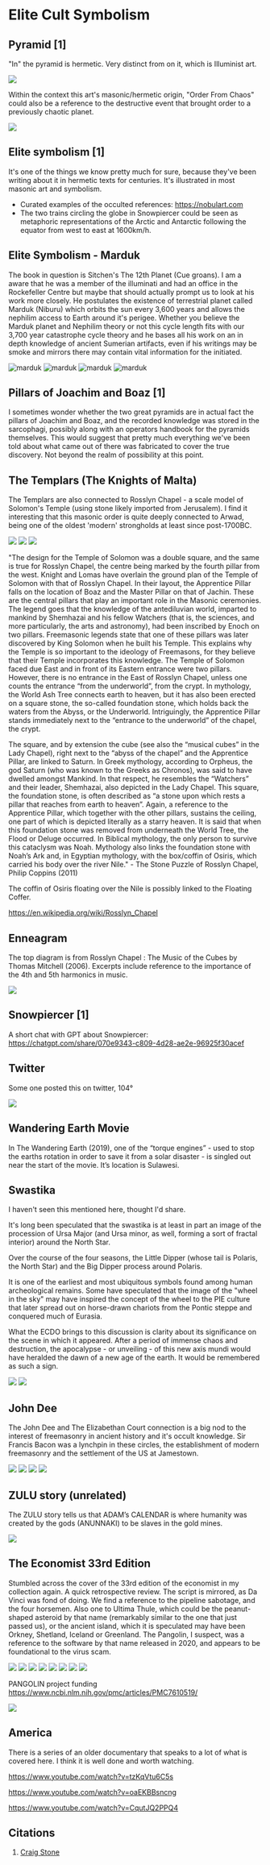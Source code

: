 # Elite Cult Symbolism

## Pyramid [1]

"In" the pyramid is hermetic. Very distinct from on it, which is Illuminist art.

![](img/illuminati.jpg)

Within the context this art's masonic/hermetic origin, "Order From Chaos" could also be a reference to the destructive event that brought order to a previously chaotic planet.

![](img/order-from-chaos.jpg)

## Elite symbolism [1]

It's one of the things we know pretty much for sure, because they've been writing about it in hermetic texts for centuries. It's illustrated in most masonic art and symbolism.
- Curated examples of the occulted references: https://nobulart.com
- The two trains circling the globe in Snowpiercer could be seen as metaphoric representations of the Arctic and Antarctic following the equator from west to east at 1600km/h.

## Elite Symbolism - Marduk

The book in question is Sitchen's The 12th Planet (Cue groans). I am a aware that he was a member of the illuminati and had an office in the Rockefeller Centre but maybe that should actually prompt us to look at his work more closely. He postulates the existence of terrestrial planet called Marduk (Niburu) which orbits the sun every 3,600 years and allows the nephilim access to Earth around it's perigee. Whether you believe the Marduk planet and Nephilim theory or not this cycle length fits with our 3,700 year catastrophe cycle theory and he bases all his work on an in depth knowledge of ancient Sumerian artifacts, even if his writings may be smoke and mirrors there may contain vital information for the initiated.

![marduk](img/marduk1.jpg "marduk")
![marduk](img/marduk2.jpg "marduk")
![marduk](img/marduk3.jpg "marduk")
![marduk](img/marduk4.jpg "marduk")

## Pillars of Joachim and Boaz [1]

I sometimes wonder whether the two great pyramids are in actual fact the pillars of Joachim and Boaz, and the recorded knowledge was stored in the sarcophagi, possibly along with an operators handbook for the pyramids themselves. This would suggest that pretty much everything we've been told about what came out of there was fabricated to cover the true discovery. Not beyond the realm of possibility at this point.

## The Templars (The Knights of Malta)

The Templars are also connected to Rosslyn Chapel - a scale model of Solomon's Temple (using stone likely imported from Jerusalem). I find it interesting that this masonic order is quite deeply connected to Arwad, being one of the oldest 'modern' strongholds at least since post-1700BC.

![](img/templars1.jpg)
![](img/templars2.jpg)
![](img/templars3.jpg)

"The design for the Temple of Solomon was a double square, and the same is true for Rosslyn Chapel, the centre being marked by the fourth pillar from the west. Knight and Lomas have overlain the ground plan of the Temple of Solomon with that of Rosslyn Chapel. In their layout, the Apprentice Pillar falls on the location of Boaz and the Master Pillar on that of Jachin. These are the central pillars that play an important role in the Masonic ceremonies. The legend goes that the knowledge of the antediluvian world, imparted to mankind by Shemhazai and his fellow Watchers (that is, the sciences, and more particularly, the arts and astronomy), had been inscribed by Enoch on two pillars. Freemasonic legends state that one of these pillars was later discovered by King Solomon when he built his Temple. This explains why the Temple is so important to the ideology of Freemasons, for they believe that their Temple incorporates this knowledge. The Temple of Solomon faced due East and in front of its Eastern entrance were two pillars. However, there is no entrance in the East of Rosslyn Chapel, unless one counts the entrance “from the underworld”, from the crypt. In mythology, the World Ash Tree connects earth to heaven, but it has also been erected on a square stone, the so-called foundation stone, which holds back the waters from the Abyss, or the Underworld. Intriguingly, the Apprentice Pillar stands immediately next to the “entrance to the underworld” of the chapel, the crypt.

The square, and by extension the cube (see also the “musical cubes” in the Lady Chapel), right next to the “abyss of the chapel” and the Apprentice Pillar, are linked to Saturn. In Greek mythology, according to Orpheus, the god Saturn (who was known to the Greeks as Chronos), was said to have dwelled amongst Mankind. In that respect, he resembles the “Watchers” and their leader, Shemhazai, also depicted in the Lady Chapel. This square, the foundation stone, is often described as “a stone upon which rests a pillar that reaches from earth to heaven”. Again, a reference to the Apprentice Pillar, which together with the other pillars, sustains the ceiling, one part of which is depicted literally as a starry heaven. It is said that when this foundation stone was removed from underneath the World Tree, the Flood or Deluge occurred. In Biblical mythology, the only person to survive this cataclysm was Noah. Mythology also links the foundation stone with Noah’s Ark and, in Egyptian mythology, with the box/coffin of Osiris, which carried his body over the river Nile." - The Stone Puzzle of Rosslyn Chapel, Philip Coppins (2011)

The coffin of Osiris floating over the Nile is possibly linked to the Floating Coffer.

https://en.wikipedia.org/wiki/Rosslyn_Chapel

## Enneagram

The top diagram is from Rosslyn Chapel : The Music of the Cubes by Thomas Mitchell (2006). Excerpts include reference to the importance of the 4th and 5th harmonics in music.

![](img/enneagram.jpg)

## Snowpiercer [1]

A short chat with GPT about Snowpiercer: https://chatgpt.com/share/070e9343-c809-4d28-ae2e-96925f30acef

## Twitter

Some one posted this on twitter, 104°

![](img/twitter.jpg)

## Wandering Earth Movie

In The Wandering Earth (2019), one of the “torque engines” - used to stop the earths rotation in order to save it from a solar disaster - is singled out near the start of the movie. It’s location is Sulawesi.

## Swastika

I haven't seen this mentioned here, thought I'd share. 

It's long been speculated that the swastika is at least in part an image of the procession of Ursa Major (and Ursa minor, as well, forming a sort of fractal interior) around the North Star.

Over the course of the four seasons, the Little Dipper (whose tail is Polaris, the North Star) and the Big Dipper process around Polaris.

It is one of the earliest and most ubiquitous symbols found among human archeological remains. Some have speculated that the image of the "wheel in the sky" may have inspired the concept of the wheel to the PIE culture that later spread out on horse-drawn chariots from the Pontic steppe and conquered much of Eurasia.

What the ECDO brings to this discussion is clarity about its significance on the scene in which it appeared. After a period of immense chaos and destruction, the apocalypse - or unveiling - of this new axis mundi would have heralded the dawn of a new age of the earth. It would be remembered as such a sign.

![](img/swastika1.jpg)
![](img/swastika2.jpg)

## John Dee

The John Dee and The Elizabethan Court connection is a big nod to the interest of freemasonry in ancient history and it's occult knowledge. Sir Francis Bacon was a lynchpin in these circles, the establishment of modern freemasonry and the settlement of the US at Jamestown.

![](img/john-dee1.jpg)
![](img/john-dee2.jpg)
![](img/john-dee3.jpg)
![](img/john-dee4.jpg)

## ZULU story (unrelated)

The ZULU story tells us that ADAM’s CALENDAR is where humanity was created by the gods (ANUNNAKI) to be slaves in the gold mines.

![](img/zulu.jpg)

## The Economist 33rd Edition

Stumbled across the cover of the 33rd edition of the economist in my collection again. A quick retrospective review. The script is mirrored, as Da Vinci was fond of doing. We find a reference to the pipeline sabotage, and the four horsemen. Also one to Ultima Thule, which could be the peanut-shaped asteroid by that name (remarkably similar to the one that just passed us), or the ancient island, which it is speculated may have been Orkney, Shetland, Iceland or Greenland. The Pangolin, I suspect, was a reference to the software by that name released in 2020, and appears to be foundational to the virus scam.

![](img/economist1.jpg)
![](img/economist2.jpg)
![](img/economist3.jpg)
![](img/economist4.jpg)
![](img/economist5.jpg)
![](img/economist6.jpg)
![](img/economist7.jpg)
![](img/economist8.jpg)

PANGOLIN project funding
https://www.ncbi.nlm.nih.gov/pmc/articles/PMC7610519/

![](img/economist9.jpg)

## America

There is a series of an older documentary that speaks to a lot of what is covered here. I think it is well done and worth watching.

https://www.youtube.com/watch?v=tzKqVtu6C5s

https://www.youtube.com/watch?v=oaEKBBsncng

https://www.youtube.com/watch?v=CqutJQ2PPQ4

## Citations

1. [Craig Stone](https://nobulart.com)